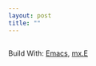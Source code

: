 ```yaml
---
layout: post
title: ""
---
```


##


Build With: [Emacs](https://gnu.org/software/emacs), [mx.E](https://gitee.com/ReimuXMX/mx.E)
